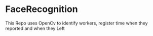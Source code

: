 # FaceRecognition
This Repo uses OpenCv to identify workers, register time when they reported and when they Left
